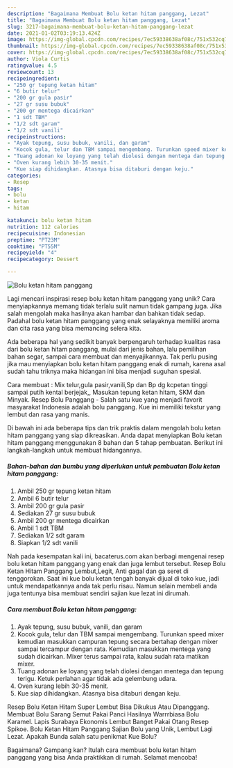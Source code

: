 ```yaml
---
description: "Bagaimana Membuat Bolu ketan hitam panggang, Lezat"
title: "Bagaimana Membuat Bolu ketan hitam panggang, Lezat"
slug: 3217-bagaimana-membuat-bolu-ketan-hitam-panggang-lezat
date: 2021-01-02T03:19:13.424Z
image: https://img-global.cpcdn.com/recipes/7ec59338638af08c/751x532cq70/bolu-ketan-hitam-panggang-foto-resep-utama.jpg
thumbnail: https://img-global.cpcdn.com/recipes/7ec59338638af08c/751x532cq70/bolu-ketan-hitam-panggang-foto-resep-utama.jpg
cover: https://img-global.cpcdn.com/recipes/7ec59338638af08c/751x532cq70/bolu-ketan-hitam-panggang-foto-resep-utama.jpg
author: Viola Curtis
ratingvalue: 4.5
reviewcount: 13
recipeingredient:
- "250 gr tepung ketan hitam"
- "6 butir telur"
- "200 gr gula pasir"
- "27 gr susu bubuk"
- "200 gr mentega dicairkan"
- "1 sdt TBM"
- "1/2 sdt garam"
- "1/2 sdt vanili"
recipeinstructions:
- "Ayak tepung, susu bubuk, vanili, dan garam"
- "Kocok gula, telur dan TBM sampai mengembang. Turunkan speed mixer kemudian masukkan campuran tepung secara bertahap dengan mixer sampai tercampur dengan rata. Kemudian masukkan mentega yang sudah dicairkan. Mixer terus sampai rata, kalau sudah rata matikan mixer."
- "Tuang adonan ke loyang yang telah diolesi dengan mentega dan tepung terigu. Ketuk perlahan agar tidak ada gelembung udara."
- "Oven kurang lebih 30-35 menit."
- "Kue siap dihidangkan. Atasnya bisa ditaburi dengan keju."
categories:
- Resep
tags:
- bolu
- ketan
- hitam

katakunci: bolu ketan hitam 
nutrition: 112 calories
recipecuisine: Indonesian
preptime: "PT23M"
cooktime: "PT55M"
recipeyield: "4"
recipecategory: Dessert

---
```



![Bolu ketan hitam panggang](https://img-global.cpcdn.com/recipes/7ec59338638af08c/751x532cq70/bolu-ketan-hitam-panggang-foto-resep-utama.jpg)

Lagi mencari inspirasi resep bolu ketan hitam panggang yang unik? Cara menyiapkannya memang tidak terlalu sulit namun tidak gampang juga. Jika salah mengolah maka hasilnya akan hambar dan bahkan tidak sedap. Padahal bolu ketan hitam panggang yang enak selayaknya memiliki aroma dan cita rasa yang bisa memancing selera kita.

Ada beberapa hal yang sedikit banyak berpengaruh terhadap kualitas rasa dari bolu ketan hitam panggang, mulai dari jenis bahan, lalu pemilihan bahan segar, sampai cara membuat dan menyajikannya. Tak perlu pusing jika mau menyiapkan bolu ketan hitam panggang enak di rumah, karena asal sudah tahu triknya maka hidangan ini bisa menjadi suguhan spesial.

Cara membuat : Mix telur,gula pasir,vanili,Sp dan Bp dg kcpetan tinggi sampai putih kental berjejak,, Masukan tepung ketan hitam, SKM dan Minyak. Resep Bolu Panggang - Salah satu kue yang menjadi favorit masyarakat Indonesia adalah bolu panggang. Kue ini memiliki tekstur yang lembut dan rasa yang manis.


Di bawah ini ada beberapa tips dan trik praktis dalam mengolah bolu ketan hitam panggang yang siap dikreasikan. Anda dapat menyiapkan Bolu ketan hitam panggang menggunakan 8 bahan dan 5 tahap pembuatan. Berikut ini langkah-langkah untuk membuat hidangannya.

<!--inarticleads1-->

##### Bahan-bahan dan bumbu yang diperlukan untuk pembuatan Bolu ketan hitam panggang:

1. Ambil 250 gr tepung ketan hitam
1. Ambil 6 butir telur
1. Ambil 200 gr gula pasir
1. Sediakan 27 gr susu bubuk
1. Ambil 200 gr mentega dicairkan
1. Ambil 1 sdt TBM
1. Sediakan 1/2 sdt garam
1. Siapkan 1/2 sdt vanili


Nah pada kesempatan kali ini, bacaterus.com akan berbagi mengenai resep bolu ketan hitam panggang yang enak dan juga lembut tersebut. Resep Bolu Ketan Hitam Panggang Lembut,Legit, Anti gagal dan ga seret di tenggorokan. Saat ini kue bolu ketan tengah banyak dijual di toko kue, jadi untuk mendapatkannya anda tak perlu risau. Namun selain membeli anda juga tentunya bisa membuat sendiri sajian kue lezat ini dirumah. 

<!--inarticleads2-->

##### Cara membuat Bolu ketan hitam panggang:

1. Ayak tepung, susu bubuk, vanili, dan garam
1. Kocok gula, telur dan TBM sampai mengembang. Turunkan speed mixer kemudian masukkan campuran tepung secara bertahap dengan mixer sampai tercampur dengan rata. Kemudian masukkan mentega yang sudah dicairkan. Mixer terus sampai rata, kalau sudah rata matikan mixer.
1. Tuang adonan ke loyang yang telah diolesi dengan mentega dan tepung terigu. Ketuk perlahan agar tidak ada gelembung udara.
1. Oven kurang lebih 30-35 menit.
1. Kue siap dihidangkan. Atasnya bisa ditaburi dengan keju.


Resep Bolu Ketan Hitam Super Lembut Bisa Dikukus Atau Dipanggang. Membuat Bolu Sarang Semut Pakai Panci Hasilnya Warrrbiasa Bolu Karamel. Lapis Surabaya Ekonomis Lembut Banget Pakai Otang Resep Spikoe. Bolu Ketan Hitam Panggang Sajian Bolu yang Unik, Lembut Lagi Lezat. Apakah Bunda salah satu penikmat Kue Bolu? 

Bagaimana? Gampang kan? Itulah cara membuat bolu ketan hitam panggang yang bisa Anda praktikkan di rumah. Selamat mencoba!
